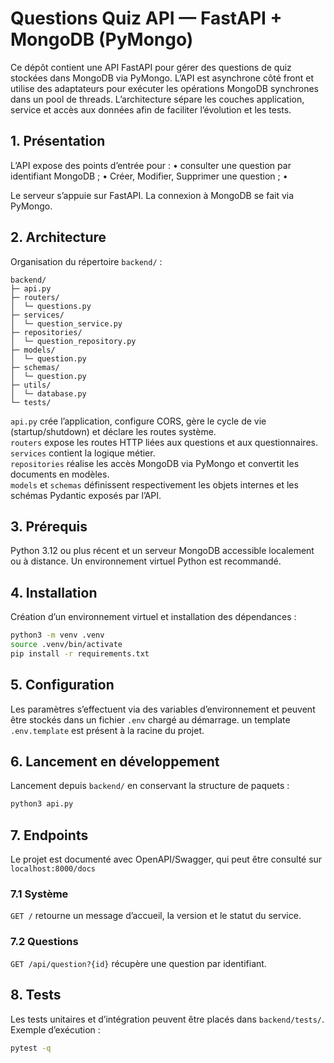 # Questions Quiz API — FastAPI + MongoDB (PyMongo)

Ce dépôt contient une API FastAPI pour gérer des questions de quiz stockées dans MongoDB via PyMongo. L’API est asynchrone côté front et utilise des adaptateurs pour exécuter les opérations MongoDB synchrones dans un pool de threads. L’architecture sépare les couches application, service et accès aux données afin de faciliter l’évolution et les tests.

## 1. Présentation

L’API expose des points d’entrée pour :
• consulter une question par identifiant MongoDB ;
• Créer, Modifier, Supprimer une question ;
•

Le serveur s’appuie sur FastAPI. La connexion à MongoDB se fait via PyMongo.

## 2. Architecture

Organisation du répertoire `backend/` :

```
backend/
├─ api.py
├─ routers/
│  └─ questions.py
├─ services/
│  └─ question_service.py
├─ repositories/
│  └─ question_repository.py
├─ models/
│  └─ question.py
├─ schemas/
│  └─ question.py
├─ utils/
│  └─ database.py
└─ tests/
```

`api.py` crée l’application, configure CORS, gère le cycle de vie (startup/shutdown) et déclare les routes système.  
`routers` expose les routes HTTP liées aux questions et aux questionnaires.  
`services` contient la logique métier.  
`repositories` réalise les accès MongoDB via PyMongo et convertit les documents en modèles.  
`models` et `schemas` définissent respectivement les objets internes et les schémas Pydantic exposés par l’API.

## 3. Prérequis

Python 3.12 ou plus récent et un serveur MongoDB accessible localement ou à distance. Un environnement virtuel Python est recommandé.

## 4. Installation

Création d’un environnement virtuel et installation des dépendances :

```bash
python3 -m venv .venv
source .venv/bin/activate
pip install -r requirements.txt
```

## 5. Configuration

Les paramètres s’effectuent via des variables d’environnement et peuvent être stockés dans un fichier `.env` chargé au démarrage. un template `.env.template` est présent à la racine du projet.

## 6. Lancement en développement

Lancement depuis `backend/` en conservant la structure de paquets :

```bash
python3 api.py
```

## 7. Endpoints

Le projet est documenté avec OpenAPI/Swagger, qui peut être consulté sur `localhost:8000/docs`

### 7.1 Système

`GET /` retourne un message d’accueil, la version et le statut du service.

### 7.2 Questions

`GET /api/question?{id}` récupère une question par identifiant.

## 8. Tests

Les tests unitaires et d’intégration peuvent être placés dans `backend/tests/`. Exemple d’exécution :

```bash
pytest -q
```
